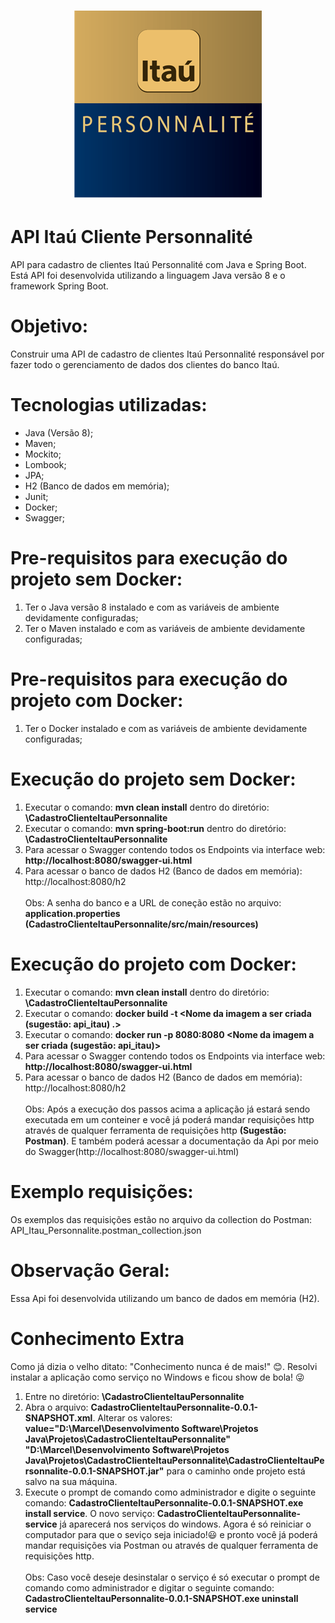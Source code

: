 <h1 align="center">
    <img alt="ItauPersonnalite" title="#ItauPersonnalite" src="./logo_itau_personnalite.png" />
</h1>


# API Itaú Cliente Personnalité
API para cadastro de clientes Itaú Personnalité com Java e Spring Boot. Está API foi desenvolvida utilizando a linguagem Java versão 8 e o framework Spring Boot.

# Objetivo:
Construir uma API de cadastro de clientes Itaú Personnalité responsável por fazer todo o gerenciamento de dados dos clientes do banco Itaú.

# Tecnologias utilizadas: 
* Java (Versão 8); 
* Maven;
* Mockito;
* Lombook;
* JPA;
* H2 (Banco de dados em memória);
* Junit;
* Docker;
* Swagger;

# Pre-requisitos para execução do projeto sem Docker:
1. Ter o Java versão 8 instalado e com as variáveis de ambiente devidamente configuradas;
2. Ter o Maven instalado e com as variáveis de ambiente devidamente configuradas;

# Pre-requisitos para execução do projeto com Docker:
1. Ter o Docker instalado e com as variáveis de ambiente devidamente configuradas;

# Execução do projeto sem Docker:
1. Executar o comando: <b>mvn clean install</b> dentro do diretório: <b>\CadastroClienteItauPersonnalite</b>
2. Executar o comando: <b>mvn spring-boot:run</b> dentro do diretório: <b>\CadastroClienteItauPersonnalite</b>
3. Para acessar o Swagger contendo todos os Endpoints via interface web: <b>http://localhost:8080/swagger-ui.html</b>
4. Para acessar o banco de dados H2 (Banco de dados em memória): http://localhost:8080/h2
<br></br>
Obs: A senha do banco e a URL de coneção estão no arquivo: <b>application.properties (CadastroClienteItauPersonnalite/src/main/resources)</b>

# Execução do projeto com Docker:
1. Executar o comando: <b>mvn clean install</b> dentro do diretório: <b>\CadastroClienteItauPersonnalite</b>
2. Executar o comando: <b>docker build -t <Nome da imagem a ser criada (sugestão: api_itau) .></b>
3. Executar o comando: <b>docker run -p 8080:8080 <Nome da imagem a ser criada (sugestão: api_itau)></b>
4. Para acessar o Swagger contendo todos os Endpoints via interface web: <b>http://localhost:8080/swagger-ui.html</b>
5. Para acessar o banco de dados H2 (Banco de dados em memória): http://localhost:8080/h2
<br></br>
Obs: Após a execução dos passos acima a aplicação já estará sendo executada em um conteiner e você já poderá mandar requisições http através de qualquer
ferramenta de requisições http <b>(Sugestão: Postman)</b>. E também poderá acessar a documentação da Api por meio do Swagger(http://localhost:8080/swagger-ui.html)

# Exemplo requisições:
Os exemplos das requisições estão no arquivo da collection do Postman: API_Itau_Personnalite.postman_collection.json

# Observação Geral:
Essa Api foi desenvolvida utilizando um banco de dados em memória (H2).

# Conhecimento Extra
Como já dizia o velho ditato: "Conhecimento nunca é de mais!" :blush:. Resolvi instalar a aplicação como serviço no Windows e ficou show de bola! :stuck_out_tongue_winking_eye:

1. Entre no diretório: <b>\CadastroClienteItauPersonnalite</b>
2. Abra o arquivo: <b>CadastroClienteItauPersonnalite-0.0.1-SNAPSHOT.xml</b>. Alterar os valores: 
<b>value="D:\Marcel\Desenvolvimento Software\Projetos Java\Projetos\CadastroClienteItauPersonnalite"</b> <b>"D:\Marcel\Desenvolvimento Software\Projetos Java\Projetos\CadastroClienteItauPersonnalite\CadastroClienteItauPersonnalite-0.0.1-SNAPSHOT.jar"</b>
para o caminho onde projeto está salvo na sua máquina.
3. Execute o prompt de comando como administrador e digite o seguinte comando: <b>CadastroClienteItauPersonnalite-0.0.1-SNAPSHOT.exe install service</b>. O novo serviço: <b>CadastroClienteItauPersonnalite-service</b> já aparecerá nos serviços do windows.
Agora é só reiniciar o computador para que o seviço seja iniciado!:smiley: e pronto você já poderá mandar requisições via Postman ou através de qualquer
ferramenta de requisições http.
<br></br>
Obs: Caso você deseje desinstalar o serviço é só executar o prompt de comando como administrador e digitar o seguinte comando: 
<b>CadastroClienteItauPersonnalite-0.0.1-SNAPSHOT.exe uninstall service</b>
